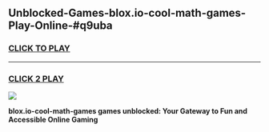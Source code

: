 
## Unblocked-Games-blox.io-cool-math-games-Play-Online-#q9uba
<h3>
<a href="https://premium.freeplayer.one?title=blox.io-cool-math-games&ref=27F">CLICK TO PLAY</a></h3>
<hr>

<h3>
<a href="https://premium.freeplayer.one?title=blox.io-cool-math-games&ref=27F">CLICK 2 PLAY</a>
  
</h3>

<a href="https://premium.freeplayer.one?title=blox.io-cool-math-games&ref=27F"><img src="https://clearcache.store/games.png"></a>


**blox.io-cool-math-games games unblocked: Your Gateway to Fun and Accessible Online Gaming**
